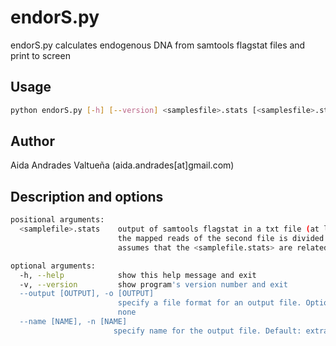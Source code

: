 # endorS.py
endorS.py calculates endogenous DNA from samtools flagstat files and print to screen

## Usage
```bash
python endorS.py [-h] [--version] <samplesfile>.stats [<samplesfile>.stats]
```

## Author
Aida Andrades Valtueña (aida.andrades[at]gmail.com)

## Description and options
```bash
positional arguments:
  <samplefile>.stats    output of samtools flagstat in a txt file (at least one required). If two files are supplied,
                        the mapped reads of the second file is divided by the total reads in the first, since it
                        assumes that the <samplefile.stats> are related to the same sample. Useful after BAM filtering

optional arguments:
  -h, --help            show this help message and exit
  -v, --version         show program's version number and exit
  --output [OUTPUT], -o [OUTPUT]
                        specify a file format for an output file. Options: <json> for a MultiQC json output. Default:
                        none
  --name [NAME], -n [NAME]
                       specify name for the output file. Default: extracted from the first samtools flagstat file provided
                        
```
